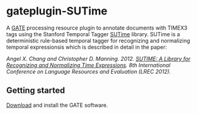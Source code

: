 # gateplugin-SUTime

A [GATE](https://gate.ac.uk) processing resource plugin to annotate documents with TIMEX3 tags using the Stanford Temporal Tagger [SUTime](https://nlp.stanford.edu/software/sutime.shtml) library. SUTime is a deterministic rule-based temporal tagger for recognizing and normalizing temporal expressionsis which is described in detail in the paper: 

*Angel X. Chang and Christopher D. Manning. 2012. [SUTIME: A Library for Recognizing and Normalizing Time Expressions](https://nlp.stanford.edu/pubs/lrec2012-sutime.pdf). 8th International Conference on Language Resources and Evaluation (LREC 2012).*

## Getting started

[Download](https://gate.ac.uk/download/) and install the GATE software.